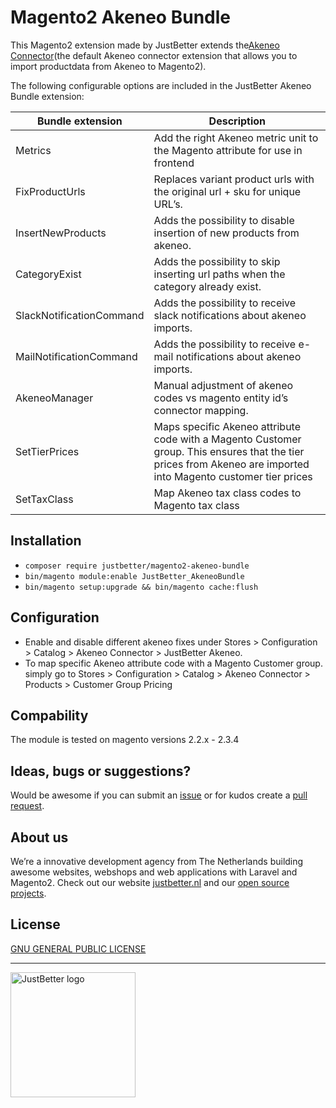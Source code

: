 # Magento2 Akeneo Bundle

This Magento2 extension made by JustBetter extends the[Akeneo Connector](https://github.com/akeneo/magento2-connector-community)(the default Akeneo connector extension that allows you to import productdata from Akeneo to Magento2). 

The following configurable options are included in the JustBetter Akeneo Bundle extension:

| Bundle extension                   | Description                                                                       |
| ------------------------ | --------------------------------------------------------------------------------- |
| Metrics                  | Add the right Akeneo metric unit to the Magento attribute for use in frontend     |
| FixProductUrls           | Replaces variant product urls with the original url + sku for unique URL’s.       |
| InsertNewProducts        | Adds the possibility to disable insertion of new products from akeneo.            |
| CategoryExist            | Adds the possibility to skip inserting url paths when the category already exist. |
| SlackNotificationCommand | Adds the possibility to receive slack notifications about akeneo imports.         |
| MailNotificationCommand  | Adds the possibility to receive e-mail notifications about akeneo imports.        |
| AkeneoManager            | Manual adjustment of akeneo codes vs magento entity id’s connector mapping.       |
| SetTierPrices            | Maps specific Akeneo attribute code with a Magento Customer group. This ensures that the tier prices from Akeneo are imported into Magento customer tier prices      |
| SetTaxClass              | Map Akeneo tax class codes to Magento tax class                                   |

## Installation
- `composer require justbetter/magento2-akeneo-bundle`
- `bin/magento module:enable JustBetter_AkeneoBundle`
- `bin/magento setup:upgrade && bin/magento cache:flush`

## Configuration
- Enable and disable different akeneo fixes under Stores > Configuration > Catalog > Akeneo Connector > JustBetter Akeneo.
- To map specific Akeneo attribute code with a Magento Customer group. simply go to Stores > Configuration > Catalog > Akeneo Connector > Products > Customer Group Pricing

## Compability
The module is tested on magento versions 2.2.x - 2.3.4 

## Ideas, bugs or suggestions?
Would be awesome if you can submit an [issue](https://github.com/justbetter/magento2-akeneo-bundle/issues) or for kudos create a [pull request](https://github.com/justbetter/magento2-akeneo-bundle/pulls).

## About us
We’re a innovative development agency from The Netherlands building awesome websites, webshops and web applications with Laravel and Magento2. Check out our website [justbetter.nl](https://justbetter.nl) and our [open source projects](https://github.com/justbetter).

## License
[GNU GENERAL PUBLIC LICENSE](LICENSE)

---

<a href="https://justbetter.nl" title="JustBetter"><img src="https://raw.githubusercontent.com/justbetter/art/master/justbetter-logo.png" width="200px" alt="JustBetter logo"></a>
